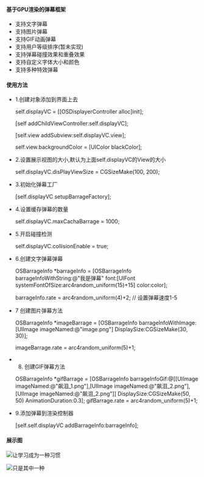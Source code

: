 
#### 基于GPU渲染的弹幕框架

* 支持文字弹幕
* 支持图片弹幕
* 支持GIF动画弹幕
* 支持用户等级排序(暂未实现)
* 支持弹幕碰撞效果和重叠效果
* 支持自定义字体大小和颜色
* 支持多种特效弹幕


#### 使用方法
* 1.创建对象添加到界面上去


    
    
    self.displayVC = [[OSDisplayerController alloc]init];

    [self addChildViewController:self.displayVC];

    [self.view addSubview:self.displayVC.view];

    self.view.backgroundColor = [UIColor blackColor];

*  2.设置展示视图的大小,默认为上面self.displayVC的View的大小


    self.displayVC.disPlayViewSize = CGSizeMake(100, 200);

*  3.初始化弹幕工厂


    [self.displayVC setupBarrageFactory];

*  4.设置缓存弹幕的数量


    self.displayVC.maxCachaBarrage = 1000;

*  5.开启碰撞检测


    self.displayVC.collisionEnable = true;

*  6.创建文字弹幕弹幕


    OSBarrageInfo *barrageInfo = [OSBarrageInfo barrageInfoWithString:@"我是弹幕" font:[UIFont systemFontOfSize:arc4random_uniform(15)+15] color:color];

    barrageInfo.rate = arc4random_uniform(4)+2; // 设置弹幕速度1-5

* 7 创建图片弹幕方法


    OSBarrageInfo *imageBarrage = [OSBarrageInfo barrageInfoWithImage:[UIImage imageNamed:@"image.png"] DisplaySize:CGSizeMake(30, 30)];

    imageBarrage.rate = arc4random_uniform(5)+1;

* 8. 创建GIF弹幕方法


    OSBarrageInfo *gifBarrage = [OSBarrageInfo barrageInfoGif:@[[UIImage imageNamed:@"飙泪_1.png"],[UIImage imageNamed:@"飙泪_2.png"],[UIImage imageNamed:@"飙泪_2.png"]] DisplaySize:CGSizeMake(50, 50) AnimationDuration:0.3];
    gifBarrage.rate = arc4random_uniform(5)+1;

* 9.添加弹幕到渲染控制器


    [self.self.displayVC addBarrageInfo:barrageInfo];

#### 展示图

![让学习成为一种习惯](http://upload-images.jianshu.io/upload_images/1594482-8b9d9ad879d02481.gif?imageMogr2/auto-orient/strip)

![只是其中一种](http://upload-images.jianshu.io/upload_images/1594482-35bf4a943fb94b8f.gif?imageMogr2/auto-orient/strip)
